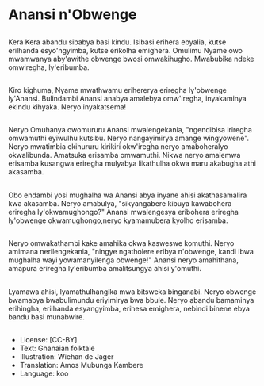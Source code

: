 # Anansi n'Obwenge

##
Kera Kera abandu sibabya basi kindu. Isibasi erihera ebyalia, kutse erilhanda esyo'ngyimba, kutse erikolha emighera. Omulimu Nyame owo mwamwanya aby'awithe obwenge bwosi omwakihugho. Mwabubika ndeke omwiregha, ly'eribumba.

##
Kiro kighuma, Nyame mwathwamu erihererya eriregha ly'obwenge ly'Anansi. Bulindambi Anansi anabya amalebya omw'iregha, inyakaminya ekindu kihyaka. Neryo inyakatsema!

##
Neryo Omuhanya owomururu Anansi mwalengekania, "ngendibisa iriregha omwamuthi eyiwulhu kutsibu. Neryo nangayimirya amange wingyowene". Neryo mwatimbia ekihururu kirikiri okw'iregha neryo amaboheralyo okwalibunda. Amatsuka erisamba omwamuthi. Nikwa neryo amalemwa erisamba kusangwa eriregha mulyabya likathulha okwa maru akabugha athi akasamba.

##
Obo endambi yosi mughalha wa Anansi abya inyane ahisi akathasamalira kwa akasamba. Neryo amabulya, "sikyangabere kibuya kawabohera eriregha ly'okwamughongo?" Anansi mwalengesya eribohera eriregha ly'obwenge okwamughongo,neryo kyamamubera kyolho erisamba.

##
Neryo omwakathambi kake amahika okwa kasweswe komuthi. Neryo amimana nerilengekania, "ningye ngatholere eribya n'obwenge, kandi ibwa mughalha wayi yowamanyilenga obwenge!" Anansi neryo amahithana, amapura eriregha ly'eribumba amalitsungya ahisi y'omuthi.

##
Lyamawa ahisi, lyamathulhangika mwa bitsweka binganabi. Neryo obwenge bwamabya bwabulimundu eriyimirya bwa bbule. Neryo abandu bamaminya erihingha, erilhanda esyangyimba, erihesa emighera, nebindi binene ebya bandu basi munabwire.

##
* License: [CC-BY]
* Text: Ghanaian folktale
* Illustration: Wiehan de Jager
* Translation: Amos Mubunga Kambere
* Language: koo
